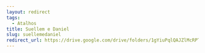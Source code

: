 ```yaml
---
layout: redirect
tags:
  - Atalhos
title: Suellem e Daniel
slug: suellemedaniel
redirect_url: https://drive.google.com/drive/folders/1gYiuPqlQAJZlMcRPTpwziPERi5EkFiwP?usp=drive_link
---
```

